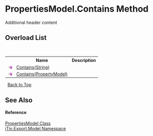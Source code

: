 # PropertiesModel.Contains Method 
Additional header content 


## Overload List
&nbsp;<table><tr><th></th><th>Name</th><th>Description</th></tr><tr><td>![Public method](media/pubmethod.gif "Public method")</td><td><a href="M_iTin_Export_Model_PropertiesModel_Contains_1">Contains(String)</a></td><td /></tr><tr><td>![Public method](media/pubmethod.gif "Public method")</td><td><a href="M_iTin_Export_Model_PropertiesModel_Contains">Contains(PropertyModel)</a></td><td /></tr></table>&nbsp;
<a href="#propertiesmodel.contains-method">Back to Top</a>

## See Also


#### Reference
<a href="T_iTin_Export_Model_PropertiesModel">PropertiesModel Class</a><br /><a href="N_iTin_Export_Model">iTin.Export.Model Namespace</a><br />